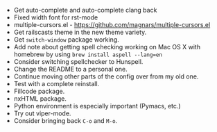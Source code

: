 - Get auto-complete and auto-complete clang back
- Fixed width font for rst-mode
- multiple-cursors.el - <https://github.com/magnars/multiple-cursors.el>
- Get railscasts theme in the new theme variety.
- Get `switch-window` package working.
- Add note about getting spell checking working on Mac OS X with
  homebrew by using `brew install aspell --lang=en`
- Consider switching spellchecker to Hunspell.
- Change the README to a personal one.
- Continue moving other parts of the config over from my old one.
- Test with a complete reinstall.
- Fillcode package.
- nxHTML package.
- Python environment is especially important (Pymacs, etc.)
- Try out viper-mode.
- Consider bringing back `C-o` and `M-o`.
